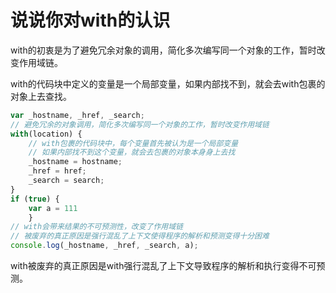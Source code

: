 # 说说你对with的认识

with的初衷是为了避免冗余对象的调用，简化多次编写同一个对象的工作，暂时改变作用域链。

with的代码块中定义的变量是一个局部变量，如果内部找不到，就会去with包裹的对象上去查找。

```js
var _hostname, _href, _search;
// 避免冗余的对象调用，简化多次编写同一个对象的工作，暂时改变作用域链
with(location) {
    // with包裹的代码块中，每个变量首先被认为是一个局部变量
    // 如果内部找不到这个变量，就会去包裹的对象本身身上去找
    _hostname = hostname;
    _href = href;
    _search = search;
}
if (true) {
    var a = 111
    }
// with会带来结果的不可预测性，改变了作用域链
// 被废弃的真正原因是强行混乱了上下文使得程序的解析和预测变得十分困难
console.log(_hostname, _href, _search, a);
```



with被废弃的真正原因是with强行混乱了上下文导致程序的解析和执行变得不可预测。